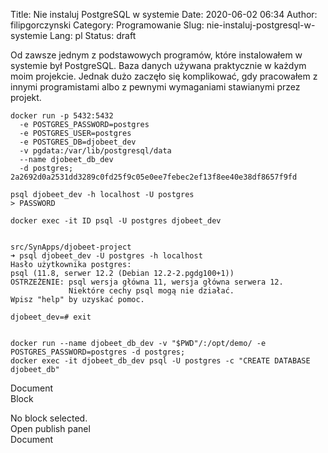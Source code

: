 Title: Nie instaluj PostgreSQL w systemie
Date: 2020-06-02 06:34
Author: filipgorczynski
Category: Programowanie
Slug: nie-instaluj-postgresql-w-systemie
Lang: pl
Status: draft


Od zawsze jednym z podstawowych programów, które instalowałem w systemie był PostgreSQL. Baza danych używana praktycznie w każdym moim projekcie. Jednak dużo zaczęło się komplikować, gdy pracowałem z innymi programistami albo z pewnymi wymaganiami stawianymi przez projekt.

<!-- /wp:paragraph -->

<!-- wp:syntaxhighlighter/code -->

```
docker run -p 5432:5432
  -e POSTGRES_PASSWORD=postgres
  -e POSTGRES_USER=postgres
  -e POSTGRES_DB=djobeet_dev
  -v pgdata:/var/lib/postgresql/data
  --name djobeet_db_dev
  -d postgres;
2a2692d0a2531dd3289c0fd25f9c05e0ee7febec2ef13f8ee40e38df8657f9fd

psql djobeet_dev -h localhost -U postgres
> PASSWORD

docker exec -it ID psql -U postgres djobeet_dev


src/SynApps/djobeet-project 
➜ psql djobeet_dev -U postgres -h localhost
Hasło użytkownika postgres: 
psql (11.8, serwer 12.2 (Debian 12.2-2.pgdg100+1))
OSTRZEŻENIE: psql wersja główna 11, wersja główna serwera 12.
             Niektóre cechy psql mogą nie działać.
Wpisz "help" by uzyskać pomoc.

djobeet_dev=# exit


docker run --name djobeet_db_dev -v "$PWD"/:/opt/demo/ -e POSTGRES_PASSWORD=postgres -d postgres;
docker exec -it djobeet_db_dev psql -U postgres -c "CREATE DATABASE djobeet_db"
```

<!-- /wp:syntaxhighlighter/code -->

<!-- wp:paragraph -->

Document  
Block

<!-- /wp:paragraph -->

<!-- wp:paragraph -->

No block selected.  
Open publish panel  
Document

<!-- /wp:paragraph -->
